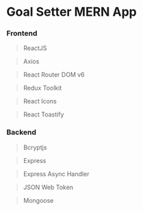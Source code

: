 # Goal Setter MERN App

### Frontend

> ReactJS

> Axios

> React Router DOM v6

> Redux Toolkit

> React Icons

> React Toastify

### Backend

> Bcryptjs

> Express

> Express Async Handler

> JSON Web Token

> Mongoose
